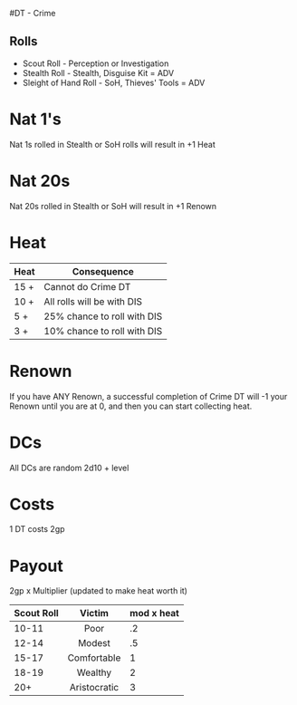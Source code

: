 #DT - Crime
## Rolls
* Scout Roll - Perception or Investigation
* Stealth Roll - Stealth, Disguise Kit = ADV
* Sleight of Hand Roll - SoH, Thieves' Tools = ADV

# Nat 1's
Nat 1s rolled in Stealth or SoH rolls will result in +1 Heat

# Nat 20s
Nat 20s rolled in Stealth or SoH will result in +1 Renown

# Heat
| Heat | Consequence |
| ---- | ----------- |
| 15 + | Cannot do Crime DT |
| 10 + | All rolls will be with DIS |
| 5 +  | 25% chance to roll with DIS |
| 3 +  | 10% chance to roll with DIS |

# Renown
If you have ANY Renown, a successful completion of Crime DT will -1 your Renown until you are at 0, and then you can start collecting heat.

# DCs
All DCs are random 2d10 + level

# Costs
1 DT costs 2gp

# Payout
2gp x Multiplier (updated to make heat worth it)

| Scout Roll  | Victim      | mod  x heat |
| ----  | :------:    | --- |
| 10-11 | Poor        | .2
| 12-14 | Modest      | .5
| 15-17 | Comfortable |  1
| 18-19 | Wealthy     |  2
| 20+   | Aristocratic|  3